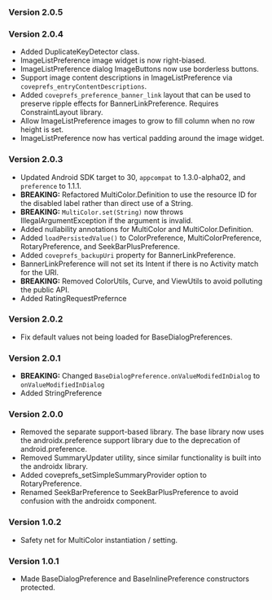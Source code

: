### Version 2.0.5

### Version 2.0.4
 * Added DuplicateKeyDetector class.
 * ImageListPreference image widget is now right-biased.
 * ImageListPreference dialog ImageButtons now use borderless buttons.
 * Support image content descriptions in ImageListPreference via `coveprefs_entryContentDescriptions`.
 * Added `coveprefs_preference_banner_link` layout that can be used to preserve ripple effects for BannerLinkPreference. Requires ConstraintLayout library.
 * Allow ImageListPreference images to grow to fill column when no row height is set.
 * ImageListPreference now has vertical padding around the image widget.

### Version 2.0.3
 * Updated Android SDK target to 30, `appcompat` to 1.3.0-alpha02, and `preference` to 1.1.1.
 * **BREAKING:** Refactored MultiColor.Definition to use the resource ID for the disabled label 
 rather than direct use of a String.
 * **BREAKING:** `MultiColor.set(String)` now throws IllegalArgumentException if the argument is invalid.
 * Added nullability annotations for MultiColor and MultiColor.Definition.
 * Added `loadPersistedValue()` to ColorPreference, MultiColorPreference, RotaryPreference, and SeekBarPlusPreference.
 * Added `coveprefs_backupUri` property for BannerLinkPreference.
 * BannerLinkPreference will not set its Intent if there is no Activity match for the URI.
 * **BREAKING:** Removed ColorUtils, Curve, and ViewUtils to avoid polluting the public API.
 * Added RatingRequestPrefernce

### Version 2.0.2
 * Fix default values not being loaded for BaseDialogPreferences.

### Version 2.0.1
 * **BREAKING:** Changed `BaseDialogPreference.onValueModifedInDialog` to `onValueModifiedInDialog`
 * Added StringPreference

### Version 2.0.0
 * Removed the separate support-based library. The base library now uses the androidx.preference support library due to the deprecation of android.preference.
 * Removed SummaryUpdater utility, since similar functionality is built into the androidx library.
 * Added coveprefs_setSimpleSummaryProvider option to RotaryPreference.
 * Renamed SeekBarPreference to SeekBarPlusPreference to avoid confusion with the androidx component.

### Version 1.0.2
 * Safety net for MultiColor instantiation / setting.
 
### Version 1.0.1
  * Made BaseDialogPreference and BaseInlinePreference constructors protected.